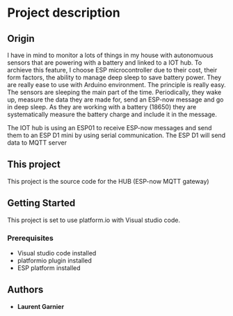 # Project description

## Origin
I have in mind to monitor a lots of things in my house with autonomuous sensors that are powering with a battery and linked to a IOT hub. 
To archieve this feature, I choose ESP microcontroller due to their cost, their form factors, the ability to manage deep sleep to save battery power. They are really ease to use with Arduino environment. 
The principle is really easy. The sensors are sleeping the main part of the time. Periodically, they wake up, measure the data they are made for, send an ESP-now message and go in deep sleep. As they are working with a battery (18650) they are systematically measure the battery charge and include it in the message.

The IOT hub is using an ESP01 to receive ESP-now messages and send them to an ESP D1 mini by using serial communication. The ESP D1 will send data to MQTT server

## This project
This project is the source code for the HUB (ESP-now MQTT gateway)

## Getting Started

This project is set to use platform.io with Visual studio code.

### Prerequisites

* Visual studio code installed
* platformio plugin installed
* ESP platform installed

## Authors

  - **Laurent Garnier** 